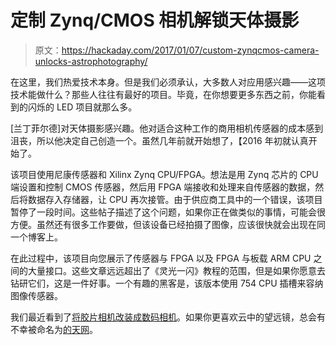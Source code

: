 # 定制 Zynq/CMOS 相机解锁天体摄影

> 原文：<https://hackaday.com/2017/01/07/custom-zynqcmos-camera-unlocks-astrophotography/>

在这里，我们热爱技术本身。但是我们必须承认，大多数人对应用感兴趣——这项技术能做什么？那些人往往有最好的项目。毕竟，在你想要更多东西之前，你能看到的闪烁的 LED 项目就那么多。

[兰丁菲尔德]对天体摄影感兴趣。他对适合这种工作的商用相机传感器的成本感到沮丧，所以他决定自己创造一个。虽然几年前就开始想了，【2016 年初就认真开始了。

该项目使用尼康传感器和 Xilinx Zynq CPU/FPGA。想法是用 Zynq 芯片的 CPU 端设置和控制 CMOS 传感器，然后用 FPGA 端接收和处理来自传感器的数据，然后将数据存入存储器，让 CPU 再次接管。由于供应商工具中的一个错误，该项目暂停了一段时间。这些帖子描述了这个问题，如果你正在做类似的事情，可能会很方便。虽然还有很多工作要做，但该设备已经拍摄了图像，应该很快就会出现在同一个博客上。

在此过程中，该项目向您展示了传感器与 FPGA 以及 FPGA 与板载 ARM CPU 之间的大量接口。这些文章远远超出了《灵光一闪》教程的范围，但是如果你愿意去钻研它们，这是一件好事。一个有趣的黑客是，该版本使用 754 CPU 插槽来容纳图像传感器。

我们最近看到了[将胶片相机改装成数码相机](http://hackaday.com/2016/12/14/converting-film-camera-to-digital-the-hard-way/)。如果你更喜欢云中的望远镜，总会有不幸被命名为[的天网](http://hackaday.com/2016/10/13/skynet-takes-over-academia/)。